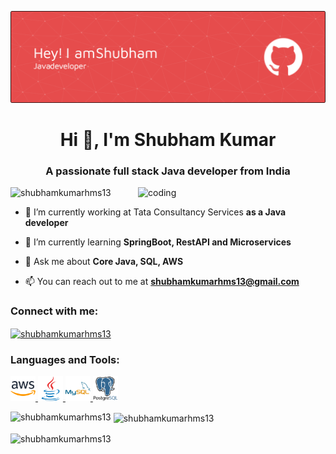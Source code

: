 ![logo](https://github.com/shubhamkumarhms13/shubhamkumarhms13/blob/main/Banner.png)

<h1 align="center">Hi 👋, I'm Shubham Kumar</h1>
<h3 align="center">A passionate full stack Java developer from India</h3>

<img align="right" alt="coding" width="300" src="https://i.pinimg.com/originals/81/17/8b/81178b47a8598f0c81c4799f2cdd4057.gif">

<p align="left"> <img src="https://komarev.com/ghpvc/?username=shubhamkumarhms13&label=Profile%20views&color=0e75b6&style=flat" alt="shubhamkumarhms13" /> </p>

- 🔭 I’m currently working at Tata Consultancy Services **as a Java developer**

- 🌱 I’m currently learning **SpringBoot, RestAPI and Microservices**

- 💬 Ask me about **Core Java, SQL, AWS**

- 📫 You can reach out to me at **shubhamkumarhms13@gmail.com**

<h3 align="left">Connect with me:</h3>
<p align="left">
<a href="https://linkedin.com/in/shubhamkumarhms13" target="blank"><img align="center" src="https://raw.githubusercontent.com/rahuldkjain/github-profile-readme-generator/master/src/images/icons/Social/linked-in-alt.svg" alt="shubhamkumarhms13" height="30" width="40" /></a>
</p>

<h3 align="left">Languages and Tools:</h3>
<p align="left"> <a href="https://aws.amazon.com" target="_blank" rel="noreferrer"> <img src="https://raw.githubusercontent.com/devicons/devicon/master/icons/amazonwebservices/amazonwebservices-original-wordmark.svg" alt="aws" width="40" height="40"/> </a> <a href="https://www.java.com" target="_blank" rel="noreferrer"> <img src="https://raw.githubusercontent.com/devicons/devicon/master/icons/java/java-original.svg" alt="java" width="40" height="40"/> </a> <a href="https://www.mysql.com/" target="_blank" rel="noreferrer"> <img src="https://raw.githubusercontent.com/devicons/devicon/master/icons/mysql/mysql-original-wordmark.svg" alt="mysql" width="40" height="40"/> </a> <a href="https://www.postgresql.org" target="_blank" rel="noreferrer"> <img src="https://raw.githubusercontent.com/devicons/devicon/master/icons/postgresql/postgresql-original-wordmark.svg" alt="postgresql" width="40" height="40"/> </a> </p>

<p><img align="left" src="https://github-readme-stats.vercel.app/api/top-langs?username=shubhamkumarhms13&show_icons=true&locale=en&layout=compact" alt="shubhamkumarhms13" /></p>

<p>&nbsp;<img align="center" src="https://github-readme-stats.vercel.app/api?username=shubhamkumarhms13&show_icons=true&locale=en" alt="shubhamkumarhms13" /></p>

<p><img align="center" src="https://github-readme-streak-stats.herokuapp.com/?user=shubhamkumarhms13&" alt="shubhamkumarhms13" /></p>
